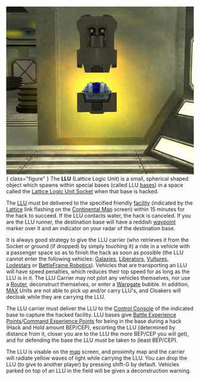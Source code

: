 ![](../images/LLU.jpg){ class="figure" } The **LLU** (Lattice Logic Unit) is a
small, spherical shaped object which spawns within special bases (called LLU
[bases](../locations/Facilities.md)) in a space called the
[Lattice Logic Unit Socket](../locations/Lattice_Logic_Unit_Socket.md) when that
base is hacked.

The [LLU](Lattice_Logic_Unit.md) must be delivered to the specified friendly
[facility](../locations/Facilities.md) (indicated by the [Lattice](Lattice.md) link flashing
on the [Continental Map](../etc/Continental_Map.md) screen) within 15 minutes
for the hack to succeed. If the LLU contacts water, the hack is canceled. If you
are the LLU runner, the destination base will have a reddish
[waypoint](Waypoint.md) marker over it and an indicator on your radar of the
destination base.

It is always good strategy to give the LLU carrier (who retrieves it from the
Socket or ground (if dropped) by simply touching it) a ride in a vehicle with a
passenger space so as to finish the hack as soon as possible (the LLU cannot
enter the following vehicles: [Galaxies](../vehicles/Galaxy.md),
[Liberators](../vehicles/Liberator.md), [Vultures](../vehicles/Vulture.md),
[Lodestars](../vehicles/Lodestar.md) or
[BattleFrame Robotics](../vehicles/BattleFrame_Robotics.md)). Vehicles that are
transporting an LLU will have speed penalties, which reduces their top speed for
as long as the LLU is in it. The LLU Carrier may not pilot any vehicles
themselves, nor use a [Router](../vehicles/Router.md), deconstruct themselves,
or enter a [Warpgate](../locations/Warpgate.md) bubble. In addition,
[MAX](../items/Mechanized_Assault_Exo-Suit.md) Units are not able to pick up
and/or carry LLU's, and Cloakers will decloak while they are carrying the LLU.

The LLU carrier must deliver the LLU to the
[Control Console](../locations/Control_Console.md) of the indicated base to
capture the hacked facility. LLU bases give
[Battle Experience Points](Battle_Experience_Points.md)/[Command Experience Points](Command_Experience_Points.md)
for being in the base during a hack (Hack and Hold amount BEP/CEP), escorting
the LLU (determined by distance from it, closer you are to the LLU the more
BEP/CEP you will get), and for defending the base the LLU must be taken to
(least BEP/CEP).

The LLU is visable on the [map](../etc/Continental_Map.md) screen, and proximity
map and the carrier will radiate yellow waves of light while carrying the LLU.
You can drop the LLU (to give to another player) by pressing shift-G by default.
Vehicles parked on top of an LLU in the field will be given a deconstruction
warning.


